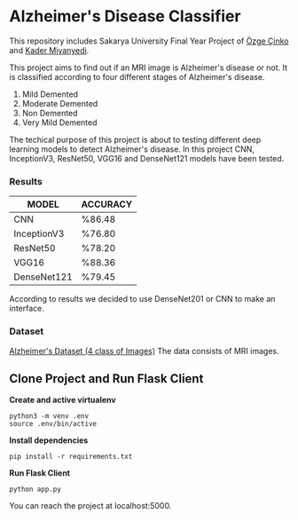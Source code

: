 # Alzheimer's Disease Classifier
This repository includes Sakarya University Final Year Project of [Özge Çinko](https://github.com/ozgecinko) and [Kader Miyanyedi](https://github.com/Kadermiyanyedi). 

This project aims to find out if an MRI image is Alzheimer's disease or not.
It is classified according to four different stages of Alzheimer's disease.
1. Mild Demented
2. Moderate Demented
3. Non Demented
4. Very Mild Demented

The techical purpose of this project is about to testing different deep learning models to detect Alzheimer's disease.
In this project CNN, InceptionV3, ResNet50, VGG16 and DenseNet121 models have been tested.

### Results

| MODEL             	| ACCURACY 	|
|-------------------	|----------	|
| CNN               	| %86.48  	|
| InceptionV3       	| %76.80  	|
| ResNet50          	| %78.20  	|
| VGG16             	| %88.36   	|
| DenseNet121       	| %79.45  	|

According to results we decided to use DenseNet201 or CNN to make an interface.


### Dataset
[Alzheimer's Dataset (4 class of Images)](https://www.kaggle.com/tourist55/alzheimers-dataset-4-class-of-images)
The data consists of MRI images.


## Clone Project and Run Flask Client

**Create and active virtualenv**

```
python3 -m venv .env
source .env/bin/active
```

**Install dependencies**

```
pip install -r requirements.txt
```

**Run Flask Client**

```
python app.py
```

You can reach the project at localhost:5000.
